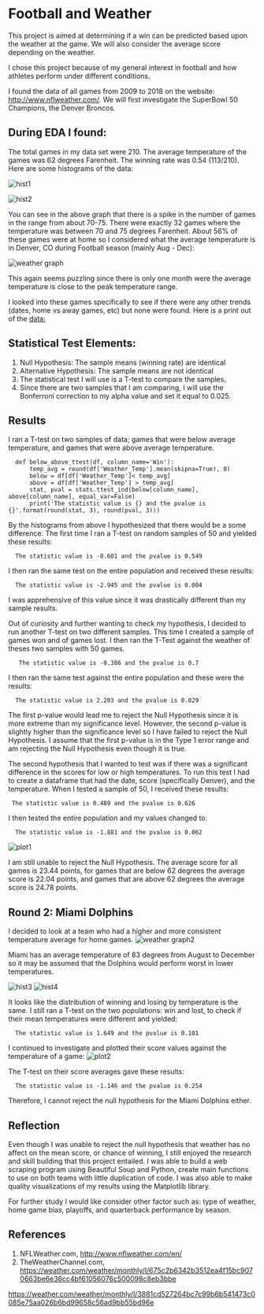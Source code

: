 # Football and Weather
This project is aimed at determining if a win can be predicted based upon the weather at the game. We will also consider the average score depending on the weather. 

I chose this project because of my general interest in football and how athletes perform under different conditions. 

I found the data of all games from 2009 to 2018 on the website: http://www.nflweather.com/. We will first investigate the SuperBowl 50 Champions, the Denver Broncos. 

## During  EDA I found:
The total games in my data set were 210. 
The average temperature of the games was 62 degrees Farenheit.
The winning rate was 0.54 (113/210).
Here are some histograms of the data:

![hist1](https://github.com/K-Nesbitt/football_weather/blob/master/images/broncos_temp_hist.png)

![hist2](https://github.com/K-Nesbitt/football_weather/blob/master/images/broncos_win_loss.png)

You can see in the above graph that there is a spike in the number of games in the range from about 70-75. There were exactly 32 games where the temperature was between 70 and 75 degrees Farenheit. About 56% of these games were at home so I considered what the average temperature is in Denver, CO during Football season (mainly Aug - Dec):

![weather graph](https://github.com/K-Nesbitt/football_weather/blob/master/images/Denver%20Weather%20Map.png)

This again seems puzzling since there is only one month were the average temperature is close to the peak temperature range. 

I looked into these games specifically to see if there were any other trends (dates, home vs away games, etc) but none were found. Here is a print out of the [data:](https://github.com/K-Nesbitt/football_weather/blob/master/data/Screen%20Shot%202019-05-30%20at%201.16.54%20PM.png)

## Statistical Test Elements:
1. Null Hypothesis: The sample means (winning rate) are identical
2. Alternative Hypothesis: The sample means are not identical
3. The statistical test I will use is a T-test to compare the samples. 
4. Since there are two samples that I am comparing, I will use the Bonferroni correction to my alpha value and set it equal to 0.025.

## Results
I ran a T-test on two samples of data; games that were below average temperature, and games that were above average temperature. 

      def below_above_ttest(df, column_name='Win'):
          temp_avg = round(df['Weather_Temp'].mean(skipna=True), 0)
          below = df[df['Weather_Temp']< temp_avg]
          above = df[df['Weather_Temp'] > temp_avg]
          stat, pval = stats.ttest_ind(below[column_name], above[column_name], equal_var=False)
          print('The statistic value is {} and the pvalue is {}'.format(round(stat, 3), round(pval, 3)))
                

By the histograms from above I hypothesized that there would be a some difference. The first time I ran a T-test on random samples of 50 and yielded these results:

      The statistic value is -0.601 and the pvalue is 0.549

I then ran the same test on the entire population and received these results:
      
      The statistic value is -2.945 and the pvalue is 0.004
     
I was apprehensive of this value since it was drastically different than my sample results. 

Out of curiosity and further wanting to check my hypothesis, I decided to run another T-test on two different samples. This time I created a sample of games won and of games lost. I then ran the T-Test against the weather of theses two samples with 50 games.  

       The statistic value is -0.386 and the pvalue is 0.7

I then ran the same test against the entire population and these were the results:

      The statistic value is 2.203 and the pvalue is 0.029
      
The first p-value would lead me to reject the Null Hypothesis since it is more extreme than my significance level. However, the second p-value is slightly higher than the significance level so I have failed to reject the Null Hypothesis. I assume that the first p-value is in the Type 1 error range and am rejecting the Null Hypothesis even though it is true. 


The second hypothesis that I wanted to test was if there was a significant difference in the scores for low or high temperatures. To run this test I had to create a dataframe that had the date, score (specifically Denver), and the temperature. When I tested a sample of 50, I received these results:

     The statistic value is 0.489 and the pvalue is 0.626
 
 I then tested the entire population and my values changed to:
 
      The statistic value is -1.881 and the pvalue is 0.062
 
![plot1](https://github.com/K-Nesbitt/football_weather/blob/master/images/broncos_score_plot.png)

I am still unable to reject the Null Hypothesis. The average score for all games is 23.44 points, for games that are      below 62 degrees the average score is 22.04 points, and games that are above 62 degrees the average score is 24.78 points. 

## Round 2: Miami Dolphins
I decided to look at a team who had a higher and more consistent temperature average for home games. 
![weather graph2](https://github.com/K-Nesbitt/football_weather/blob/master/images/Miami%20Weather%20Map.png)

Miami has an average temperature of 83 degrees from August to December so it may be assumed that the Dolphins would perform worst in lower temperatures. 

![hist3](https://github.com/K-Nesbitt/football_weather/blob/master/images/dolphins_temp_hist.png)
![hist4](https://github.com/K-Nesbitt/football_weather/blob/master/images/dolphins_win_loss.png)

It looks like the distribution of winning and losing by temperature is the same. I still ran a T-test on the two populations: win and lost, to check if their mean temperatures were different and yielded:

      The statistic value is 1.649 and the pvalue is 0.101

I continued to investigate and plotted their score values against the temperature of a game:
![plot2](https://github.com/K-Nesbitt/football_weather/blob/master/images/dolphins_score_plot.png)

The T-test on their score averages gave these results:
      
      The statistic value is -1.146 and the pvalue is 0.254

Therefore, I cannot reject the null hypothesis for the Miami Dolphins either. 

      
## Reflection
Even though I was unable to reject the null hypothesis that weather has no affect on the mean score, or chance of winning, I still enjoyed the research and skill building that this project entailed. I was able to build a web scraping program using Beautiful Soup and Python, create main functions to use on both teams with little duplication of code. I was also able to make quality visualizations of my results using the Matplotlib library.

For further study I would like consider other factor such as: type of weather, home game bias, playoffs, and quarterback performance by season.

## References
1. NFLWeather.com, http://www.nflweather.com/en/
2. TheWeatherChannel.com, https://weather.com/weather/monthly/l/675c2b6342b3512ea4f15bc9070663be6e36cc4bf61056076c500098c8eb3bbe

https://weather.com/weather/monthly/l/3881cd527264bc7c99b6b541473c0085e75aa026b6bd99658c56ad9bb55bd96e


